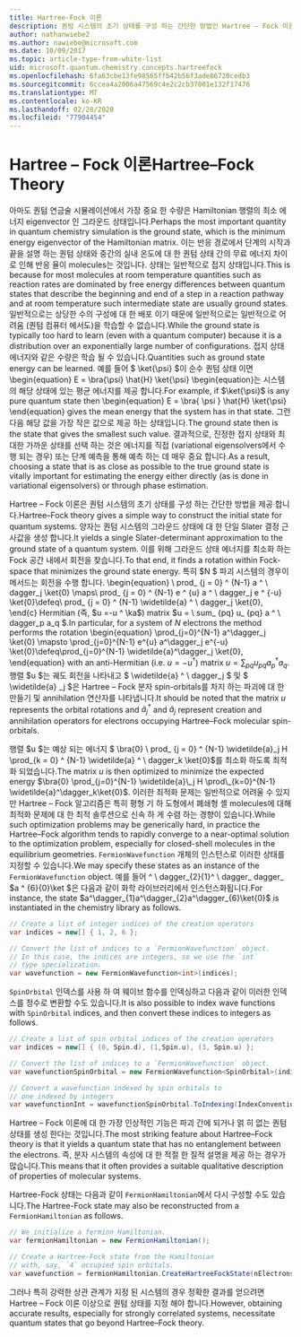 ```yaml
---
title: Hartree-Fock 이론
description: 퀀텀 시스템의 초기 상태를 구성 하는 간단한 방법인 Hartree – Fock 이론에 대해 알아보세요.
author: nathanwiebe2
ms.author: nawiebe@microsoft.com
ms.date: 10/09/2017
ms.topic: article-type-from-white-list
uid: microsoft.quantum.chemistry.concepts.hartreefock
ms.openlocfilehash: 6fa63cbe13fe98565ffb42b56f3ade86720cedb3
ms.sourcegitcommit: 6ccea4a2006a47569c4e2c2cb37001e132f17476
ms.translationtype: MT
ms.contentlocale: ko-KR
ms.lasthandoff: 02/28/2020
ms.locfileid: "77904454"
---
```

# <a name="hartreefock-theory"></a><span data-ttu-id="0fcfc-103">Hartree – Fock 이론</span><span class="sxs-lookup"><span data-stu-id="0fcfc-103">Hartree–Fock Theory</span></span>

<span data-ttu-id="0fcfc-104">아마도 퀀텀 연금술 시뮬레이션에서 가장 중요 한 수량은 Hamiltonian 행렬의 최소 에너지 eigenvector 인 그라운드 상태입니다.</span><span class="sxs-lookup"><span data-stu-id="0fcfc-104">Perhaps the most important quantity in quantum chemistry simulation is the ground state, which is the minimum energy eigenvector of the Hamiltonian matrix.</span></span>
<span data-ttu-id="0fcfc-105">이는 반응 경로에서 단계의 시작과 끝을 설명 하는 퀀텀 상태와 중간의 실내 온도에 대 한 퀀텀 상태 간의 무료 에너지 차이로 인해 반응 율이 molecules는 것입니다. 상태는 일반적으로 접지 상태입니다.</span><span class="sxs-lookup"><span data-stu-id="0fcfc-105">This is because for most molecules at room temperature quantities such as reaction rates are dominated by free energy differences between quantum states that describe the beginning and end of a step in a reaction pathway and at room temperature such intermediate state are usually ground states.</span></span>
<span data-ttu-id="0fcfc-106">일반적으로는 상당한 수의 구성에 대 한 배포 이기 때문에 일반적으로는 일반적으로 어려움 (퀀텀 컴퓨터 에서도)을 학습할 수 없습니다.</span><span class="sxs-lookup"><span data-stu-id="0fcfc-106">While the ground state is typically too hard to learn (even with a quantum computer) because it is a distribution over an exponentially large number of configurations.</span></span>
<span data-ttu-id="0fcfc-107">접지 상태 에너지와 같은 수량은 학습 될 수 있습니다.</span><span class="sxs-lookup"><span data-stu-id="0fcfc-107">Quantities such as ground state energy can be learned.</span></span>
<span data-ttu-id="0fcfc-108">예를 들어 $ \ket{\psi} $이 순수 퀀텀 상태 이면 \begin{equation} E = \bra{\psi} \hat{H} \ket{\psi} \begin{equation}는 시스템의 해당 상태에 있는 평균 에너지를 제공 합니다.</span><span class="sxs-lookup"><span data-stu-id="0fcfc-108">For example, if $\ket{\psi}$ is any pure quantum state then \begin{equation} E = \bra{ \psi } \hat{H} \ket{\psi} \end{equation} gives the mean energy that the system has in that state.</span></span>
<span data-ttu-id="0fcfc-109">그런 다음 해당 값을 가장 작은 값으로 제공 하는 상태입니다.</span><span class="sxs-lookup"><span data-stu-id="0fcfc-109">The ground state then is the state that gives the smallest such value.</span></span> <span data-ttu-id="0fcfc-110">결과적으로, 진정한 접지 상태와 최대한 가까운 상태를 선택 하는 것은 에너지를 직접 (variational eigensolvers에서 수행 되는 경우) 또는 단계 예측을 통해 예측 하는 데 매우 중요 합니다.</span><span class="sxs-lookup"><span data-stu-id="0fcfc-110">As a result, choosing a state that is as close as possible to the true ground state is vitally important for estimating the energy either directly (as is done in variational eigensolvers) or through phase estimation.</span></span>

<span data-ttu-id="0fcfc-111">Hartree – Fock 이론은 퀀텀 시스템의 초기 상태를 구성 하는 간단한 방법을 제공 합니다.</span><span class="sxs-lookup"><span data-stu-id="0fcfc-111">Hartree–Fock theory gives a simple way to construct the initial state for quantum systems.</span></span> <span data-ttu-id="0fcfc-112">양자는 퀀텀 시스템의 그라운드 상태에 대 한 단일 Slater 결정 근사값을 생성 합니다.</span><span class="sxs-lookup"><span data-stu-id="0fcfc-112">It yields a single Slater-determinant approximation to the ground state of a quantum system.</span></span> <span data-ttu-id="0fcfc-113">이를 위해 그라운드 상태 에너지를 최소화 하는 Fock 공간 내에서 회전을 찾습니다.</span><span class="sxs-lookup"><span data-stu-id="0fcfc-113">To that end, it finds a rotation within Fock-space that minimizes the ground state energy.</span></span> <span data-ttu-id="0fcfc-114">특히 $N $ 파괴 시스템의 경우이 메서드는 회전을 수행 합니다. \begin{equation} \ prod_ {j = 0} ^ {N-1} a ^ \ dagger_j \ket{0} \maps\ prod_ {j = 0} ^ {N-1} e ^ {u} a ^ \ dagger_j e ^ {-u} \ket{0}\defeq\ prod_ {j = 0} ^ {N-1} \widetilde{a} ^ \ dagger_j \ket{0}, \end{c} Hermitian (즉, $u =-u ^ \ka$) matrix $u = \ sum_ {pq} u_ {pq} a ^ \ dagger_p a_q $.</span><span class="sxs-lookup"><span data-stu-id="0fcfc-114">In particular, for a system of $N$ electrons the method performs the rotation \begin{equation} \prod_{j=0}^{N-1} a^\dagger_j \ket{0} \mapsto \prod_{j=0}^{N-1} e^{u} a^\dagger_j e^{-u} \ket{0}\defeq\prod_{j=0}^{N-1}  \widetilde{a}^\dagger_j  \ket{0}, \end{equation} with an anti-Hermitian (i.e. $u= -u^\dagger$) matrix $u = \sum_{pq} u_{pq} a^\dagger_p a_q$.</span></span> <span data-ttu-id="0fcfc-115">행렬 $u $는 궤도 회전을 나타내고 $ \widetilde{a} ^ \ dagger_j $ 및 $ \widetilde{a} _j $은 Hartree – Fock 분자 spin-orbitals를 차지 하는 파괴에 대 한 만들기 및 annihilation 연산자를 나타냅니다.</span><span class="sxs-lookup"><span data-stu-id="0fcfc-115">It should be noted that the matrix $u$ represents the orbital rotations and $\widetilde{a}^\dagger_j$ and $\widetilde{a}_j$ represent creation and annihilation operators for electrons occupying Hartree–Fock molecular spin-orbitals.</span></span>


<span data-ttu-id="0fcfc-116">행렬 $u $는 예상 되는 에너지 $ \bra{0} \ prod_ {j = 0} ^ {N-1} \widetilde{a}\_j H \prod\_{k = 0} ^ {N-1} \widetilde{a} ^ \ dagger_k \ket{0}$를 최소화 하도록 최적화 되었습니다.</span><span class="sxs-lookup"><span data-stu-id="0fcfc-116">The matrix $u$ is then optimized to minimize the expected energy $\bra{0} \prod_{j=0}^{N-1}  \widetilde{a}\_j  H \prod\_{k=0}^{N-1}  \widetilde{a}^\dagger_k\ket{0}$.</span></span> <span data-ttu-id="0fcfc-117">이러한 최적화 문제는 일반적으로 어려울 수 있지만 Hartree – Fock 알고리즘은 특히 평형 기 하 도형에서 폐쇄형 셸 molecules에 대해 최적화 문제에 대 한 최적 솔루션으로 신속 하 게 수렴 하는 경향이 있습니다.</span><span class="sxs-lookup"><span data-stu-id="0fcfc-117">While such optimization problems may be generically hard, in practice the Hartree–Fock algorithm tends to rapidly converge to a near-optimal solution to the optimization problem, especially for closed-shell molecules in the equilibrium geometries.</span></span> <span data-ttu-id="0fcfc-118">`FermionWavefunction` 개체의 인스턴스로 이러한 상태를 지정할 수 있습니다.</span><span class="sxs-lookup"><span data-stu-id="0fcfc-118">We may specify these states as an instance of the `FermionWavefunction` object.</span></span> <span data-ttu-id="0fcfc-119">예를 들어 ^ \ dagger_{2}{1}^ \ dagger_ dagger_ $a ^ \{6}{0}\ket $은 다음과 같이 화학 라이브러리에서 인스턴스화됩니다.</span><span class="sxs-lookup"><span data-stu-id="0fcfc-119">For instance, the state $a^\dagger_{1}a^\dagger_{2}a^\dagger_{6}\ket{0}$ is instantiated in the chemistry library as follows.</span></span>
```csharp
// Create a list of integer indices of the creation operators
var indices = new[] { 1, 2, 6 };

// Convert the list of indices to a `FermionWavefunction` object.
// In this case, the indices are integers, so we use the `int`
// type specialization.
var wavefunction = new FermionWavefunction<int>(indices);
```
<span data-ttu-id="0fcfc-120">`SpinOrbital` 인덱스를 사용 하 여 웨이브 함수를 인덱싱하고 다음과 같이 이러한 인덱스를 정수로 변환할 수도 있습니다.</span><span class="sxs-lookup"><span data-stu-id="0fcfc-120">It is also possible to index wave functions with `SpinOrbital` indices, and then convert these indices to integers as follows.</span></span>
```csharp
// Create a list of spin orbital indices of the creation operators
var indices = new[] { (0, Spin.d), (1,Spin.u), (3, Spin.u) };

// Convert the list of indices to a `FermionWavefunction` object.
var wavefunctionSpinOrbital = new FermionWavefunction<SpinOrbital>(indices.ToSpinOrbitals());

// Convert a wavefunction indexed by spin orbitals to
// one indexed by integers
var wavefunctionInt = wavefunctionSpinOrbital.ToIndexing(IndexConvention.UpDown);
```

<span data-ttu-id="0fcfc-121">Hartree – Fock 이론에 대 한 가장 인상적인 기능은 파괴 간에 되거나 얽 히 없는 퀀텀 상태를 생성 한다는 것입니다.</span><span class="sxs-lookup"><span data-stu-id="0fcfc-121">The most striking feature about Hartree–Fock theory is that it yields a quantum state that has no entanglement between the electrons.</span></span>
<span data-ttu-id="0fcfc-122">즉, 분자 시스템의 속성에 대 한 적절 한 질적 설명을 제공 하는 경우가 많습니다.</span><span class="sxs-lookup"><span data-stu-id="0fcfc-122">This means that it often provides a suitable qualitative description of properties of molecular systems.</span></span> 

<span data-ttu-id="0fcfc-123">Hartree-Fock 상태는 다음과 같이 `FermionHamiltonian`에서 다시 구성할 수도 있습니다.</span><span class="sxs-lookup"><span data-stu-id="0fcfc-123">The Hartree-Fock state may also be reconstructed from a `FermionHamiltonian`  as follows.</span></span>
```csharp
// We initialize a fermion Hamiltonian.
var fermionHamiltonian = new FermionHamiltonian();

// Create a Hartree-Fock state from the Hamiltonian 
// with, say, `4` occupied spin orbitals.
var wavefunction = fermionHamiltonian.CreateHartreeFockState(nElectrons: 4);
```

<span data-ttu-id="0fcfc-124">그러나 특히 강력한 상관 관계가 지정 된 시스템의 경우 정확한 결과를 얻으려면 Hartree – Fock 이론 이상으로 퀀텀 상태를 지정 해야 합니다.</span><span class="sxs-lookup"><span data-stu-id="0fcfc-124">However, obtaining accurate results, especially for strongly correlated systems, necessitate quantum states that go beyond Hartree–Fock theory.</span></span>
